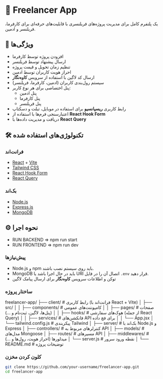 # 💼 Freelancer App

یک پلتفرم کامل برای مدیریت پروژه‌های فریلنسری با قابلیت‌های حرفه‌ای برای کارفرما، فریلنسر و ادمین.

## 🧩 ویژگی‌ها

- افزودن پروژه توسط کارفرما
- ارسال پیشنهاد توسط فریلنسر
- تنظیم زمان تحویل و قیمت پروژه
- احراز هویت کاربران توسط ادمین
- ارسال کد لاگین با استفاده از سرویس **کاوه‌نگار**
- سیستم رول‌بندی کاربران (ادمین، کارفرما، فریلنسر)
- پنل اختصاصی برای هر نوع کاربر:
  - پنل ادمین
  - پنل کارفرما
  - پنل فریلنسر
- رابط کاربری **ریسپانسیو** برای استفاده در موبایل، تبلت و دسکتاپ
- اعتبارسنجی فرم‌ها با استفاده از **React Hook Form**
- دریافت و مدیریت داده‌ها با **React Query**

## 🛠️ تکنولوژی‌های استفاده شده

### فرانت‌اند

- [React](https://reactjs.org/) + [Vite](https://vitejs.dev/)
- [Tailwind CSS](https://tailwindcss.com/)
- [React Hook Form](https://react-hook-form.com/)
- [React Query](https://tanstack.com/query/latest)

### بک‌اند

- [Node.js](https://nodejs.org/)
- [Express.js](https://expressjs.com/)
- [MongoDB](https://www.mongodb.com/)

## ⚙️ نحوه اجرا
- RUN BACKEND => npm run start
- RUN FRONTEND => npm run dev

### پیش‌نیازها

- Node.js و npm باید روی سیستم نصب باشند.
- MongoDB باید در حال اجرا باشد یا URI اتصال آن را در فایل `.env` قرار دهید.
- توکن و اطلاعات سرویس **کاوه‌نگار** برای ارسال پیامک لاگین



### ساختار پروژه 
freelancer-app/
├── client/             # رابط کاربری (فرانت‌اند با React + Vite)
│   ├── src/
│   │   ├── components/         # کامپوننت‌های عمومی
│   │   ├── pages/              # صفحات (پنل‌ها، لاگین، ثبت‌نام و ...)
│   │   ├── hooks/              # هوک‌های سفارشی (از جمله React Query)
│   │   ├── services/           # فانکشن‌های API برای فچ داده
│   │   └── App.jsx
│   └── tailwind.config.js      # پیکربندی Tailwind
│
├── server/             # بک‌اند با Node.js و Express
│   ├── controllers/            # کنترلرهای مربوط به API
│   ├── models/                 # مدل‌های Mongoose
│   ├── routes/                 # مسیرهای API
│   ├── middlewares/           # میدلورها (احراز هویت، رول‌ها و ...)
│   └── server.js              # نقطه ورود سرور
│
└── README.md           # توضیحات پروژه

### کلون کردن مخزن

```bash
git clone https://github.com/your-username/freelancer-app.git
cd freelancer-app
